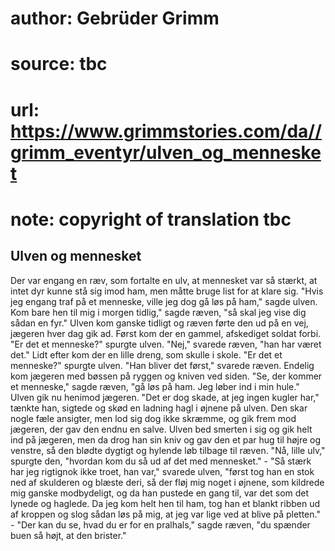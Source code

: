 # author: Gebrüder Grimm
# source: tbc
# url: https://www.grimmstories.com/da//grimm_eventyr/ulven_og_mennesket
# note: copyright of translation tbc

## Ulven og mennesket 

Der var engang en ræv, som fortalte en ulv, at mennesket var så stærkt,
at intet dyr kunne stå sig imod ham, men måtte bruge list for at klare
sig. "Hvis jeg engang traf på et menneske, ville jeg dog gå løs på
ham," sagde ulven. Kom bare hen til mig i morgen tidlig," sagde ræven,
"så skal jeg vise dig sådan en fyr." Ulven kom ganske tidligt og ræven
førte den ud på en vej, jægeren hver dag gik ad. Først kom der en
gammel, afskediget soldat forbi. "Er det et menneske?" spurgte ulven.
"Nej," svarede ræven, "han har været det." Lidt efter kom der en
lille dreng, som skulle i skole. "Er det et menneske?" spurgte ulven.
"Han bliver det først," svarede ræven. Endelig kom jægeren med bøssen
på ryggen og kniven ved siden. "Se, der kommer et menneske," sagde
ræven, "gå løs på ham. Jeg løber ind i min hule." Ulven gik nu henimod
jægeren. "Det er dog skade, at jeg ingen kugler har," tænkte han,
sigtede og skød en ladning hagl i øjnene på ulven. Den skar nogle fæle
ansigter, men lod sig dog ikke skræmme, og gik frem mod jægeren, der gav
den endnu en salve. Ulven bed smerten i sig og gik helt ind på jægeren,
men da drog han sin kniv og gav den et par hug til højre og venstre, så
den blødte dygtigt og hylende løb tilbage til ræven. "Nå, lille ulv,"
spurgte den, "hvordan kom du så ud af det med mennesket." - "Så stærk
har jeg rigtignok ikke troet, han var," svarede ulven, "først tog han
en stok ned af skulderen og blæste deri, så der fløj mig noget i øjnene,
som kildrede mig ganske modbydeligt, og da han pustede en gang til, var
det som det lynede og haglede. Da jeg kom helt hen til ham, tog han et
blankt ribben ud af kroppen og slog sådan løs på mig, at jeg var lige
ved at blive på pletten." - "Der kan du se, hvad du er for en
pralhals," sagde ræven, "du spænder buen så højt, at den brister."
